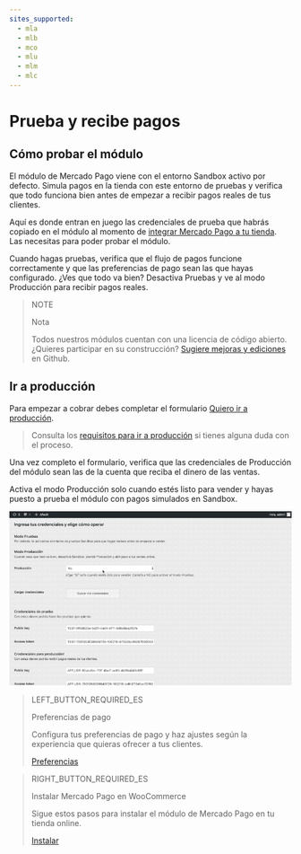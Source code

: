 ```yaml
---
sites_supported:
  - mla
  - mlb
  - mco
  - mlu
  - mlm
  - mlc
---
```


# Prueba y recibe pagos

## Cómo probar el módulo

El módulo de Mercado Pago viene con el entorno Sandbox activo por defecto. Simula pagos en la tienda con este entorno de pruebas y verifica que todo funciona bien antes de empezar a recibir pagos reales de tus clientes. 
 
Aquí es donde entran en juego las credenciales de prueba que habrás copiado en el módulo al momento de [integrar Mercado Pago a tu tienda](https://www.mercadopago.com.ar/developers/es/plugins_sdks/plugins/woocommerce/integration/). Las necesitas para poder probar el módulo.

Cuando hagas pruebas, verifica que el flujo de pagos funcione correctamente y que las preferencias de pago sean las que hayas configurado. ¿Ves que todo va bien? Desactiva Pruebas y ve al modo Producción para recibir pagos reales.

> NOTE
>
> Nota
>
> Todos nuestros módulos cuentan con una licencia de código abierto. ¿Quieres participar en su construcción? [Sugiere mejoras y ediciones](https://github.com/mercadopago/cart-woocommerce) en Github.

## Ir a producción

Para empezar a cobrar debes completar el formulario [Quiero ir a producción](https://www.mercadopago.com/mla/account/credentials/).

> Consulta los [requisitos para ir a producción](https://www.mercadopago.com.ar/developers/es/guides/payments/api/goto-production/) si tienes alguna duda con el proceso.

Una vez completo el formulario, verifica que las credenciales de Producción del módulo sean las de la cuenta que reciba el dinero de las ventas. 

Activa el modo Producción solo cuando estés listo para vender y hayas puesto a prueba el módulo con pagos simulados en Sandbox.

![Flow homologación](/images/woocomerce/es_woo_homologacion.gif)

> LEFT_BUTTON_REQUIRED_ES
>
> Preferencias de pago
>
> Configura tus preferencias de pago y haz ajustes según la experiencia que quieras ofrecer a tus clientes.
>
> [Preferencias](https://www.mercadopago.com.ar/developers/es/plugins_sdks/plugins/woocommerce/receive-payments/)

> RIGHT_BUTTON_REQUIRED_ES
>
> Instalar Mercado Pago en WooCommerce
>
> Sigue estos pasos para instalar el módulo de Mercado Pago en tu tienda online.
>
> 
> [Instalar](https://www.mercadopago.com.ar/developers/es/plugins_sdks/plugins/woocommerce/instalation/)